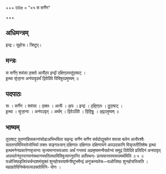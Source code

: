 +++
title = "०५ स सर्गेण"

+++
## अधिमन्त्रम्
इन्द्रः। सुहोत्रः। त्रिष्टुप्।

## मन्त्रः
स सर्गे॑ण॒ शव॑सा त॒क्तो अत्यै॑र॒प इन्द्रो॑ दक्षिण॒तस्तु॑रा॒षाट् ।  
इ॒त्था सृ॑जा॒ना अन॑पावृ॒दर्थं॑ दि॒वेदि॑वे विविषुरप्रमृ॒ष्यम् ॥

## पदपाठः
सः । सर्गे॑ण । शव॑सा । त॒क्तः । अत्यैः॑ । अ॒पः । इन्द्रः॑ । द॒क्षि॒ण॒तः । तु॒रा॒षाट् ।  
इ॒त्था । सृ॒जा॒नाः । अन॑पऽवृत् । अर्थ॑म् । दि॒वेऽदि॑वे । वि॒वि॒षुः॒ । अ॒प्र॒ऽमृ॒ष्यम् ॥

## भाष्यम्
तुराषाट् तुराणांहिसकानांसोढाअभिभविता सइन्द्रः सर्गेण सर्गेण सर्वदोद्युक्तेन शवसा बलेन अत्यैरश्वैः सततगामिभिस्तेजोभिर्वा तक्तः सङ्गतःसन् दक्षिणतः दक्षिणतः दक्षिणायने अपउदकानि विसृजतीतिशेषः इत्था इत्थमनेनप्रकारेणसृजानाः सृज्यमानास्ताआपः अर्थं गन्तव्यं अप्रमृष्यमन्यैरक्षोभ्यं समुद्रं दिवेदिवे प्रतिदिनं अनपावृत् अपावर्तनंपुनरागमनंयथानभवतितथाविविषुःव्याप्नुवन्ति अर्तेस्थन्- प्रत्ययान्तस्यरूपमर्थमिति ॥ ५ ॥यओजिष्ठइतिपंचर्चन्दशमंसूक्तं शुनहोत्रस्यार्षन्त्रैष्टुभमैन्द्रं अनुक्रम्यतेच—यओजिष्ठः शुनहोत्रस्त्विति । महाव्रतेपिनिष्केवल्यउक्तोविनि- योगः ।